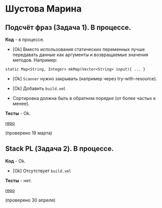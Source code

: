 # Шустова Марина

## Подсчёт фраз (Задача 1). В процессе.

**Код** - в процессе.

- [Ok] Вместо использования статических переменных лучше передавать данные
как аргументы и возвращаемые значения методов. Например:
```
static Map<String, Integer> mkMap(Vector<String> input){ ... }
```

- [Ok] `Scanner` нужно закрывать (например через try-with-resource).

- [Ok] Добавить `build.xml`

- Сортировка должна быть в обратном порядке (от более частых к менее).

**Тесты** - Ok.

[repo](https://bitbucket.org/shustova_oop/java_phrases)

(проверено 19 марта)

## Stack PL (Задача 2). В процессе.

**Код** - Ok.

- [Ok] Отсутствует `build.xml`

**Тесты** - нет.

[repo](https://bitbucket.org/shustova_oop/calc)

(проверено 30 апреля)
